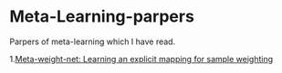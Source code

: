 # Meta-Learning-parpers
Parpers of meta-learning which I have read.

1.[Meta-weight-net: Learning an explicit mapping for sample weighting](https://papers.nips.cc/paper/8467-meta-weight-net-learning-an-explicit-mapping-for-sample-weighting.pdf)
